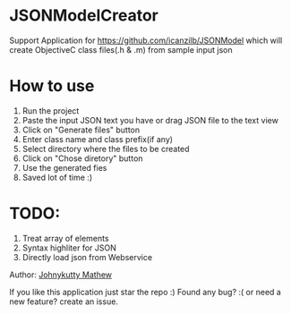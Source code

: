 JSONModelCreator
================
Support Application for https://github.com/icanzilb/JSONModel which will create ObjectiveC class files(.h & .m) from sample input json

How to use
==========

1. Run the project
2. Paste the input JSON text you have or drag JSON file to the text view
3. Click on "Generate files" button
4. Enter class name and class prefix(if any)
5. Select directory where the files to be created
6. Click on "Chose diretory" button
7. Use the generated fies
8. Saved lot of time :)

TODO:
=====
1. Treat array of elements
2. Syntax highliter for JSON
3. Directly load json from Webservice

Author: [Johnykutty Mathew](https://in.linkedin.com/in/johnykutty)

If you like this application just star the repo :)
Found any bug? :( or need a new feature? create an issue.